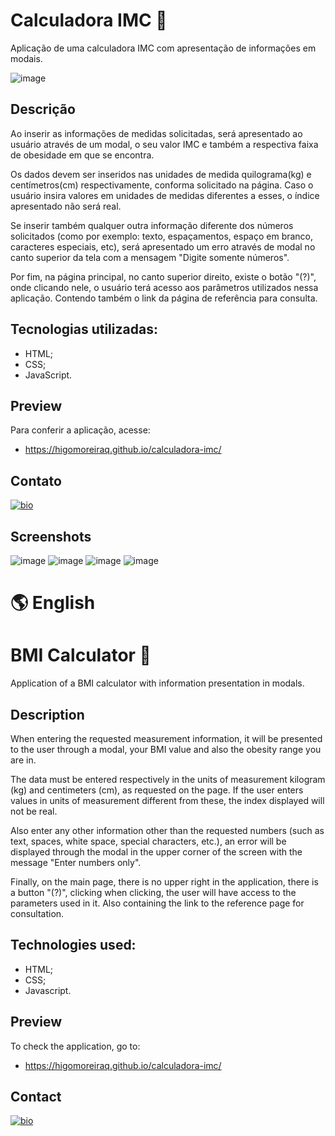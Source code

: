 # Calculadora IMC 💚

Aplicação de uma calculadora IMC com apresentação de informações em modais.

![image](https://user-images.githubusercontent.com/107502907/191538702-7e81d67b-044d-4fc3-99bf-68e1906f1998.png)

## Descrição

Ao inserir as informações de medidas solicitadas, será apresentado ao usuário através de um modal,
o seu valor IMC e também a respectiva faixa de obesidade em que se encontra.

Os dados devem ser inseridos nas unidades de medida quilograma(kg) e centímetros(cm) respectivamente, conforma solicitado na página.
Caso o usuário insira valores em unidades de medidas diferentes a esses, o índice apresentado não será real.

Se inserir também qualquer outra informação diferente dos números solicitados (como por exemplo: texto, espaçamentos, espaço em branco, caracteres especiais, etc), 
será apresentado um erro através de modal no canto superior da tela com a mensagem "Digite somente números".

Por fim, na página principal, no canto superior direito, existe o botão "(?)", onde clicando nele, o usuário terá acesso aos parâmetros utilizados nessa aplicação.
Contendo também o link da página de referência para consulta.

## Tecnologias utilizadas:

- HTML;
- CSS;
- JavaScript.

## Preview

Para conferir a aplicação, acesse:

- https://higomoreiraq.github.io/calculadora-imc/

## Contato

[![bio](https://img.shields.io/badge/bio_higomoreiraq-19B866?style=for-the-badge&logo=ko-fi&logoColor=white)](https://higomoreiraq.github.io/Bio-Higo-Moreira/)


## Screenshots
![image](https://user-images.githubusercontent.com/107502907/191538788-411179ca-318b-422d-9569-7a109dd84a09.png)
![image](https://user-images.githubusercontent.com/107502907/191538878-b99f5f1f-de27-41fa-91b4-7f933aab618a.png)
![image](https://user-images.githubusercontent.com/107502907/191539324-4f990e0b-4104-4e2b-b42b-270962045aed.png)
![image](https://user-images.githubusercontent.com/107502907/191539413-8530e890-eeff-4a3f-9d1c-43c4ec83cce7.png)

#
# 🌎 English

# BMI Calculator 💚

Application of a BMI calculator with information presentation in modals.

## Description

When entering the requested measurement information, it will be presented to the user through a modal,
your BMI value and also the obesity range you are in.

The data must be entered respectively in the units of measurement kilogram (kg) and centimeters (cm), as requested on the page.
If the user enters values in units of measurement different from these, the index displayed will not be real.

Also enter any other information other than the requested numbers (such as text, spaces, white space, special characters, etc.),
an error will be displayed through the modal in the upper corner of the screen with the message "Enter numbers only".

Finally, on the main page, there is no upper right in the application, there is a button "(?)", clicking when clicking, the user will have access to the parameters used in it.
Also containing the link to the reference page for consultation.

## Technologies used:

- HTML;
- CSS;
- Javascript.

## Preview

To check the application, go to:

- https://higomoreiraq.github.io/calculadora-imc/

## Contact

[![bio](https://img.shields.io/badge/bio_higomoreiraq-19B866?style=for-the-badge&logo=ko-fi&logoColor=white)](https://higomoreiraq.github.io/Bio-Higo-Moreira/)

